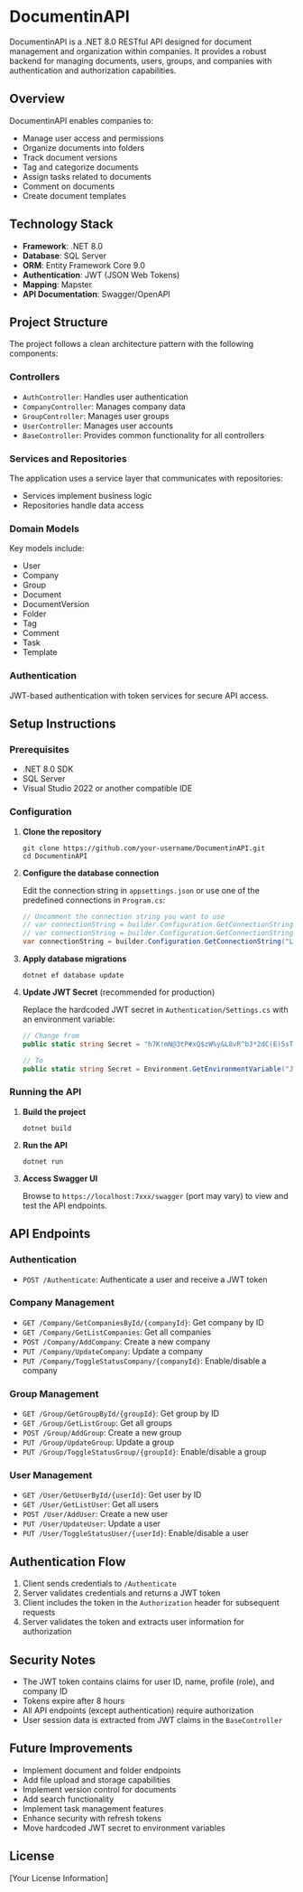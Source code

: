 # DocumentinAPI

DocumentinAPI is a .NET 8.0 RESTful API designed for document management and organization within companies. It provides a robust backend for managing documents, users, groups, and companies with authentication and authorization capabilities.

## Overview

DocumentinAPI enables companies to:
- Manage user access and permissions
- Organize documents into folders
- Track document versions
- Tag and categorize documents
- Assign tasks related to documents
- Comment on documents
- Create document templates

## Technology Stack

- **Framework**: .NET 8.0
- **Database**: SQL Server
- **ORM**: Entity Framework Core 9.0
- **Authentication**: JWT (JSON Web Tokens)
- **Mapping**: Mapster
- **API Documentation**: Swagger/OpenAPI

## Project Structure

The project follows a clean architecture pattern with the following components:

### Controllers
- `AuthController`: Handles user authentication
- `CompanyController`: Manages company data
- `GroupController`: Manages user groups
- `UserController`: Manages user accounts
- `BaseController`: Provides common functionality for all controllers

### Services and Repositories
The application uses a service layer that communicates with repositories:
- Services implement business logic
- Repositories handle data access

### Domain Models
Key models include:
- User
- Company
- Group
- Document
- DocumentVersion
- Folder
- Tag
- Comment
- Task
- Template

### Authentication
JWT-based authentication with token services for secure API access.

## Setup Instructions

### Prerequisites
- .NET 8.0 SDK
- SQL Server
- Visual Studio 2022 or another compatible IDE

### Configuration

1. **Clone the repository**
   ```
   git clone https://github.com/your-username/DocumentinAPI.git
   cd DocumentinAPI
   ```

2. **Configure the database connection**
   
   Edit the connection string in `appsettings.json` or use one of the predefined connections in `Program.cs`:
   ```csharp
   // Uncomment the connection string you want to use
   // var connectionString = builder.Configuration.GetConnectionString("Local_NotebookGio");
   // var connectionString = builder.Configuration.GetConnectionString("Local_NotebookJao");
   var connectionString = builder.Configuration.GetConnectionString("Local_PcEmpresaGio");
   ```

3. **Apply database migrations**
   ```
   dotnet ef database update
   ```

4. **Update JWT Secret** (recommended for production)
   
   Replace the hardcoded JWT secret in `Authentication/Settings.cs` with an environment variable:
   ```csharp
   // Change from
   public static string Secret = "h7K!mN@3tP#xQ$zW%y&L8vR^bJ*2dC(E)5sT-U+fG{a}9pX|6qZ<>kY~wV";
   
   // To
   public static string Secret = Environment.GetEnvironmentVariable("JWT_SECRET") ?? "your_fallback_secret";
   ```

### Running the API

1. **Build the project**
   ```
   dotnet build
   ```

2. **Run the API**
   ```
   dotnet run
   ```

3. **Access Swagger UI**
   
   Browse to `https://localhost:7xxx/swagger` (port may vary) to view and test the API endpoints.

## API Endpoints

### Authentication
- `POST /Authenticate`: Authenticate a user and receive a JWT token

### Company Management
- `GET /Company/GetCompaniesById/{companyId}`: Get company by ID
- `GET /Company/GetListCompanies`: Get all companies
- `POST /Company/AddCompany`: Create a new company
- `PUT /Company/UpdateCompany`: Update a company
- `PUT /Company/ToggleStatusCompany/{companyId}`: Enable/disable a company

### Group Management
- `GET /Group/GetGroupById/{groupId}`: Get group by ID
- `GET /Group/GetListGroup`: Get all groups
- `POST /Group/AddGroup`: Create a new group
- `PUT /Group/UpdateGroup`: Update a group
- `PUT /Group/ToggleStatusGroup/{groupId}`: Enable/disable a group

### User Management
- `GET /User/GetUserById/{userId}`: Get user by ID
- `GET /User/GetListUser`: Get all users
- `POST /User/AddUser`: Create a new user
- `PUT /User/UpdateUser`: Update a user
- `PUT /User/ToggleStatusUser/{userId}`: Enable/disable a user

## Authentication Flow

1. Client sends credentials to `/Authenticate`
2. Server validates credentials and returns a JWT token
3. Client includes the token in the `Authorization` header for subsequent requests
4. Server validates the token and extracts user information for authorization

## Security Notes

- The JWT token contains claims for user ID, name, profile (role), and company ID
- Tokens expire after 8 hours
- All API endpoints (except authentication) require authorization
- User session data is extracted from JWT claims in the `BaseController`

## Future Improvements

- Implement document and folder endpoints
- Add file upload and storage capabilities
- Implement version control for documents
- Add search functionality
- Implement task management features
- Enhance security with refresh tokens
- Move hardcoded JWT secret to environment variables

## License

[Your License Information]
